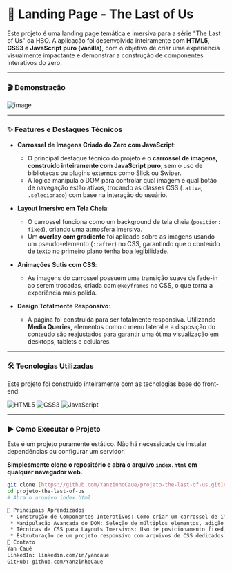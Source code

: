 # 🍄 Landing Page - The Last of Us

Este projeto é uma landing page temática e imersiva para a série "The Last of Us" da HBO. A aplicação foi desenvolvida inteiramente com **HTML5, CSS3 e JavaScript puro (vanilla)**, com o objetivo de criar uma experiência visualmente impactante e demonstrar a construção de componentes interativos do zero.

---

### **🎬 Demonstração**

![image](https://github.com/YanzinhoCaue/PRIMEIRO-PROJETO-THE-LAST-OF-US/assets/127339610/1cee7041-7a59-4aec-8366-dbe3f5361885)

---

### **✨ Features e Destaques Técnicos**

* **Carrossel de Imagens Criado do Zero com JavaScript**:
    * O principal destaque técnico do projeto é o **carrossel de imagens, construído inteiramente com JavaScript puro**, sem o uso de bibliotecas ou plugins externos como Slick ou Swiper.
    * A lógica manipula o DOM para controlar qual imagem e qual botão de navegação estão ativos, trocando as classes CSS (`.ativa`, `.selecionado`) com base na interação do usuário.

* **Layout Imersivo em Tela Cheia**:
    * O carrossel funciona como um background de tela cheia (`position: fixed`), criando uma atmosfera imersiva.
    * Um **overlay com gradiente** foi aplicado sobre as imagens usando um pseudo-elemento (`::after`) no CSS, garantindo que o conteúdo de texto no primeiro plano tenha boa legibilidade.

* **Animações Sutis com CSS**:
    * As imagens do carrossel possuem uma transição suave de fade-in ao serem trocadas, criada com `@keyframes` no CSS, o que torna a experiência mais polida.

* **Design Totalmente Responsivo**:
    * A página foi construída para ser totalmente responsiva. Utilizando **Media Queries**, elementos como o menu lateral e a disposição do conteúdo são reajustados para garantir uma ótima visualização em desktops, tablets e celulares.

---

### **🛠️ Tecnologias Utilizadas**

Este projeto foi construído inteiramente com as tecnologias base do front-end:

![HTML5](https://img.shields.io/badge/HTML5-E34F26?style-for-the-badge&logo=html5&logoColor=white)
![CSS3](https://img.shields.io/badge/CSS3-1572B6?style-for-the-badge&logo=css3&logoColor=white)
![JavaScript](https://img.shields.io/badge/JavaScript-F7DF1E?style-for-the-badge&logo=javascript&logoColor=black)

---

### **▶️ Como Executar o Projeto**

Este é um projeto puramente estático. Não há necessidade de instalar dependências ou configurar um servidor.

**Simplesmente clone o repositório e abra o arquivo `index.html` em qualquer navegador web.**

```bash
git clone [https://github.com/YanzinhoCaue/projeto-the-last-of-us.git](https://github.com/YanzinhoCaue/projeto-the-last-of-us.git)
cd projeto-the-last-of-us
# Abra o arquivo index.html

🧠 Principais Aprendizados
 * Construção de Componentes Interativos: Como criar um carrossel de imagens funcional do zero, controlando estados e eventos com JavaScript.
 * Manipulação Avançada do DOM: Seleção de múltiplos elementos, adição de event listeners em loops e alteração de classes para controlar a visibilidade e o estilo.
 * Técnicas de CSS para Layouts Imersivos: Uso de posicionamento fixed, z-index e pseudo-elementos para criar um design em camadas.
 * Estruturação de um projeto responsivo com arquivos de CSS dedicados.
💬 Contato
Yan Cauê
LinkedIn: linkedin.com/in/yancaue
GitHub: github.com/YanzinhoCaue

